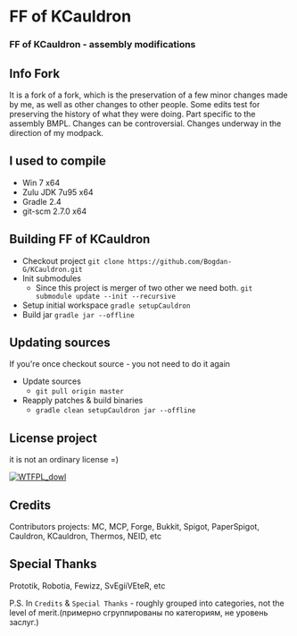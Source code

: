 # FF of KCauldron
### FF of KCauldron - assembly modifications

## Info Fork
It is a fork of a fork, which is the preservation of a few minor changes made by me, as well as other changes to other people.
Some edits test for preserving the history of what they were doing. Part specific to the assembly BMPL.
Changes can be controversial.
Changes underway in the direction of my modpack.

## I used to compile
* Win 7 x64
* Zulu JDK 7u95 x64
* Gradle 2.4
* git-scm 2.7.0 x64

## Building FF of KCauldron
* Checkout project
  `git clone https://github.com/Bogdan-G/KCauldron.git`
* Init submodules
  * Since this project is merger of two other we need both.
  `git submodule update --init --recursive`
* Setup initial workspace
  `gradle setupCauldron`
* Build jar
  `gradle jar --offline`

## Updating sources
If you're once checkout source - you not need to do it again
* Update sources
  * `git pull origin master`
* Reapply patches & build binaries
  * `gradle clean setupCauldron jar --offline`

## License project
it is not an ordinary license =)

<a href="http://www.wtfpl.net/" target="_blank">![WTFPL_dowl][License_img]</a>

[License_img]: http://www.wtfpl.net/wp-content/uploads/2012/12/wtfpl-badge-4.png
[WTFPL_dowl]: http://www.wtfpl.net/wp-content/uploads/2012/12/wtfpl-badge-4.png

## Credits
Contributors projects: MC, MCP, Forge, Bukkit, Spigot, PaperSpigot, Cauldron, KCauldron, Thermos, NEID, etc

## Special Thanks
Prototik, Robotia, Fewizz, SvEgiiVEteR, etc

P.S. In `Credits` & `Special Thanks` - roughly grouped into categories, not the level of merit.(примерно сгруппированы по категориям, не уровень заслуг.)
